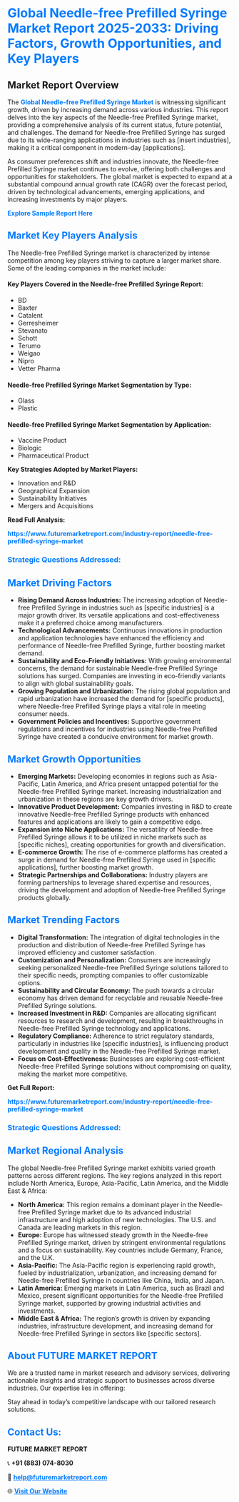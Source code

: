 <h1 style="color: #007BFF;">Global Needle-free Prefilled Syringe Market Report 2025-2033: Driving Factors, Growth Opportunities, and Key Players</h1>

<section id="overview">
<h2>Market Report Overview</h2>
<p>The <a href="https://www.futuremarketreport.com/industry-report/needle-free-prefilled-syringe-market" style="color: #007BFF; text-decoration: none;"><strong>Global Needle-free Prefilled Syringe Market</strong></a> is witnessing significant growth, driven by increasing demand across various industries. This report delves into the key aspects of the Needle-free Prefilled Syringe market, providing a comprehensive analysis of its current status, future potential, and challenges. The demand for Needle-free Prefilled Syringe has surged due to its wide-ranging applications in industries such as [insert industries], making it a critical component in modern-day [applications].</p>
<p>As consumer preferences shift and industries innovate, the Needle-free Prefilled Syringe market continues to evolve, offering both challenges and opportunities for stakeholders. The global market is expected to expand at a substantial compound annual growth rate (CAGR) over the forecast period, driven by technological advancements, emerging applications, and increasing investments by major players.</p>
</section>

<section id="overview">
<p><a href="https://www.futuremarketreport.com/request-sample/reportId=77409" style="color: #007BFF; text-decoration: none;"><strong>Explore Sample Report Here</strong></a></p>
</section>

<section id="key-players">
<h2 style="color: #007BFF;">Market Key Players Analysis</h2>
<p>The Needle-free Prefilled Syringe market is characterized by intense competition among key players striving to capture a larger market share. Some of the leading companies in the market include:</p>
<h4>Key Players Covered in the Needle-free Prefilled Syringe Report:</h4>
<ul><li>BD</li><li>Baxter</li><li>Catalent</li><li>Gerresheimer</li><li>Stevanato</li><li>Schott</li><li>Terumo</li><li>Weigao</li><li>Nipro</li><li>Vetter Pharma</li></ul>
<h4>Needle-free Prefilled Syringe Market Segmentation by Type:</h4>
<ul><li>Glass</li><li>Plastic</li></ul>

<h4>Needle-free Prefilled Syringe Market Segmentation by Application:</h4>
<ul><li>Vaccine Product</li><li>Biologic</li><li>Pharmaceutical Product</li></ul>
<p><strong>Key Strategies Adopted by Market Players:</strong></p>
<ul>
<li>Innovation and R&D</li>
<li>Geographical Expansion</li>
<li>Sustainability Initiatives</li>
<li>Mergers and Acquisitions</li>
</ul>
</section>

<section>
<p><strong>Read Full Analysis: </strong></p><a href="https://www.futuremarketreport.com/industry-report/needle-free-prefilled-syringe-market" style="color: #007BFF; text-decoration: none;"><strong>https://www.futuremarketreport.com/industry-report/needle-free-prefilled-syringe-market</strong></a>
<h3 style="color: #007BFF;">Strategic Questions Addressed:</h3>
</section>

<section id="driving-factors">
<h2 style="color: #007BFF;">Market Driving Factors</h2>
<ul>
<li><strong>Rising Demand Across Industries:</strong> The increasing adoption of Needle-free Prefilled Syringe in industries such as [specific industries] is a major growth driver. Its versatile applications and cost-effectiveness make it a preferred choice among manufacturers.</li>
<li><strong>Technological Advancements:</strong> Continuous innovations in production and application technologies have enhanced the efficiency and performance of Needle-free Prefilled Syringe, further boosting market demand.</li>
<li><strong>Sustainability and Eco-Friendly Initiatives:</strong> With growing environmental concerns, the demand for sustainable Needle-free Prefilled Syringe solutions has surged. Companies are investing in eco-friendly variants to align with global sustainability goals.</li>
<li><strong>Growing Population and Urbanization:</strong> The rising global population and rapid urbanization have increased the demand for [specific products], where Needle-free Prefilled Syringe plays a vital role in meeting consumer needs.</li>
<li><strong>Government Policies and Incentives:</strong> Supportive government regulations and incentives for industries using Needle-free Prefilled Syringe have created a conducive environment for market growth.</li>
</ul>
</section>

<section id="growth-opportunities">
<h2 style="color: #007BFF;">Market Growth Opportunities</h2>
<ul>
<li><strong>Emerging Markets:</strong> Developing economies in regions such as Asia-Pacific, Latin America, and Africa present untapped potential for the Needle-free Prefilled Syringe market. Increasing industrialization and urbanization in these regions are key growth drivers.</li>
<li><strong>Innovative Product Development:</strong> Companies investing in R&D to create innovative Needle-free Prefilled Syringe products with enhanced features and applications are likely to gain a competitive edge.</li>
<li><strong>Expansion into Niche Applications:</strong> The versatility of Needle-free Prefilled Syringe allows it to be utilized in niche markets such as [specific niches], creating opportunities for growth and diversification.</li>
<li><strong>E-commerce Growth:</strong> The rise of e-commerce platforms has created a surge in demand for Needle-free Prefilled Syringe used in [specific applications], further boosting market growth.</li>
<li><strong>Strategic Partnerships and Collaborations:</strong> Industry players are forming partnerships to leverage shared expertise and resources, driving the development and adoption of Needle-free Prefilled Syringe products globally.</li>
</ul>
</section>

<section id="trending-factors">
<h2 style="color: #007BFF;">Market Trending Factors</h2>
<ul>
<li><strong>Digital Transformation:</strong> The integration of digital technologies in the production and distribution of Needle-free Prefilled Syringe has improved efficiency and customer satisfaction.</li>
<li><strong>Customization and Personalization:</strong> Consumers are increasingly seeking personalized Needle-free Prefilled Syringe solutions tailored to their specific needs, prompting companies to offer customizable options.</li>
<li><strong>Sustainability and Circular Economy:</strong> The push towards a circular economy has driven demand for recyclable and reusable Needle-free Prefilled Syringe solutions.</li>
<li><strong>Increased Investment in R&D:</strong> Companies are allocating significant resources to research and development, resulting in breakthroughs in Needle-free Prefilled Syringe technology and applications.</li>
<li><strong>Regulatory Compliance:</strong> Adherence to strict regulatory standards, particularly in industries like [specific industries], is influencing product development and quality in the Needle-free Prefilled Syringe market.</li>
<li><strong>Focus on Cost-Effectiveness:</strong> Businesses are exploring cost-efficient Needle-free Prefilled Syringe solutions without compromising on quality, making the market more competitive.</li>
</ul>
</section>

<section>
<p><strong>Get Full Report: </strong></p><a href="https://www.futuremarketreport.com/industry-report/needle-free-prefilled-syringe-market" style="color: #007BFF; text-decoration: none;"><strong>https://www.futuremarketreport.com/industry-report/needle-free-prefilled-syringe-market</strong></a>
<h3 style="color: #007BFF;">Strategic Questions Addressed:</h3>
</section>


<section id="regional-analysis">
<h2 style="color: #007BFF;">Market Regional Analysis</h2>
<p>The global Needle-free Prefilled Syringe market exhibits varied growth patterns across different regions. The key regions analyzed in this report include North America, Europe, Asia-Pacific, Latin America, and the Middle East & Africa:</p>
<ul>
<li><strong>North America:</strong> This region remains a dominant player in the Needle-free Prefilled Syringe market due to its advanced industrial infrastructure and high adoption of new technologies. The U.S. and Canada are leading markets in this region.</li>
<li><strong>Europe:</strong> Europe has witnessed steady growth in the Needle-free Prefilled Syringe market, driven by stringent environmental regulations and a focus on sustainability. Key countries include Germany, France, and the U.K.</li>
<li><strong>Asia-Pacific:</strong> The Asia-Pacific region is experiencing rapid growth, fueled by industrialization, urbanization, and increasing demand for Needle-free Prefilled Syringe in countries like China, India, and Japan.</li>
<li><strong>Latin America:</strong> Emerging markets in Latin America, such as Brazil and Mexico, present significant opportunities for the Needle-free Prefilled Syringe market, supported by growing industrial activities and investments.</li>
<li><strong>Middle East & Africa:</strong> The region’s growth is driven by expanding industries, infrastructure development, and increasing demand for Needle-free Prefilled Syringe in sectors like [specific sectors].</li>
</ul>
</section>

<footer>
<h2 style="color: #007BFF;">About FUTURE MARKET REPORT</h2>
<p>We are a trusted name in market research and advisory services, delivering actionable insights and strategic support to businesses across diverse industries. Our expertise lies in offering:</p>

<p>Stay ahead in today’s competitive landscape with our tailored research solutions.</p>

<h2 style="color: #007BFF;">Contact Us:</h2>
<p><strong>FUTURE MARKET REPORT</strong></p>
<p>📞 <strong>+91 (883) 074-8030</strong></p>
<p>📧 <strong><a href="mailto:help@futuremarketreport.com" style="color: #007BFF;">help@futuremarketreport.com</a></strong></p>
<p>🌐 <strong><a href="https://www.futuremarketreport.com/" style="color: #007BFF;">Visit Our Website</a></strong></p>
</footer>